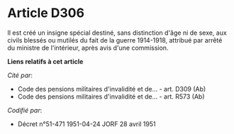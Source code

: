 # Article D306

Il est créé un insigne spécial destiné, sans distinction d'âge ni de sexe, aux civils blessés ou mutilés du fait de la guerre
1914-1918, attribué par arrêté du ministre de l'intérieur, après avis d'une commission.

**Liens relatifs à cet article**

_Cité par_:

  - Code des pensions militaires d'invalidité et de... - art. D309 (Ab)
  - Code des pensions militaires d'invalidité et de... - art. R573 (Ab)

_Codifié par_:

  - Décret n°51-471 1951-04-24 JORF 28 avril 1951

